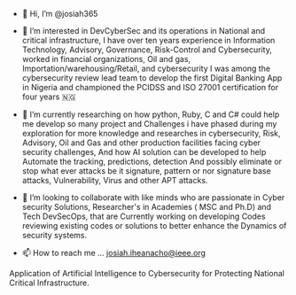 
- 👋 Hi, I’m @josiah365
- 👀 I’m interested in DevCyberSec and its operations in National and critical infrastructure,
I have over ten years experience in Information Technology, Advisory, Governance, Risk-Control and Cybersecurity, worked in financial organizations, Oil and gas,  Importation/warehousing/Retail, and cybersecurity I was among the cybersecurity review lead team to develop the first Digital Banking App in Nigeria and championed the PCIDSS and ISO 27001 certification for four years 🇳🇬 

- 🌱 I’m currently researching on how python, Ruby, C and C# could help me develop so many project and Challenges i have phased during my exploration for more knowledge and researches in cybersecurity, Risk, Advisory, Oil and Gas and other production facilities facing cyber security challenges, And how AI solution can be developed to help Automate the tracking, predictions, detection And possibly eliminate or stop what ever attacks be it signature, pattern or nor signature base attacks, Vulnerability, Virus and other APT attacks.

- 💞️ I’m looking to collaborate with like minds who are passionate in Cyber security Solutions, Researcher's in Academies ( MSC and Ph.D) and Tech DevSecOps, that are Currently working on developing Codes reviewing existing codes or solutions to better enhance the Dynamics of security systems.

- 📫 How to reach me ...
josiah.iheanacho@ieee.org 


Application of Artificial Intelligence to Cybersecurity for Protecting National Critical Infrastructure. 

<!---
josiah365/josiah365 is a ✨ special ✨ repository because its `README.md` (this file) appears on your GitHub profile.
You can click the Preview link to take a look at your changes.
--->
